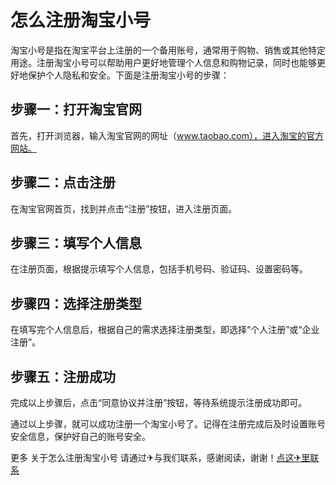 # 怎么注册淘宝小号

淘宝小号是指在淘宝平台上注册的一个备用账号，通常用于购物、销售或其他特定用途。注册淘宝小号可以帮助用户更好地管理个人信息和购物记录，同时也能够更好地保护个人隐私和安全。下面是注册淘宝小号的步骤：

## 步骤一：打开淘宝官网

首先，打开浏览器，输入淘宝官网的网址（www.taobao.com），进入淘宝的官方网站。

## 步骤二：点击注册

在淘宝官网首页，找到并点击“注册”按钮，进入注册页面。

## 步骤三：填写个人信息

在注册页面，根据提示填写个人信息，包括手机号码、验证码、设置密码等。

## 步骤四：选择注册类型

在填写完个人信息后，根据自己的需求选择注册类型，即选择“个人注册”或“企业注册”。

## 步骤五：注册成功

完成以上步骤后，点击“同意协议并注册”按钮，等待系统提示注册成功即可。

通过以上步骤，就可以成功注册一个淘宝小号了。记得在注册完成后及时设置账号安全信息，保护好自己的账号安全。

更多 关于怎么注册淘宝小号 请通过✈与我们联系，感谢阅读，谢谢！[点这✈里联系](https://add.k02.cc)